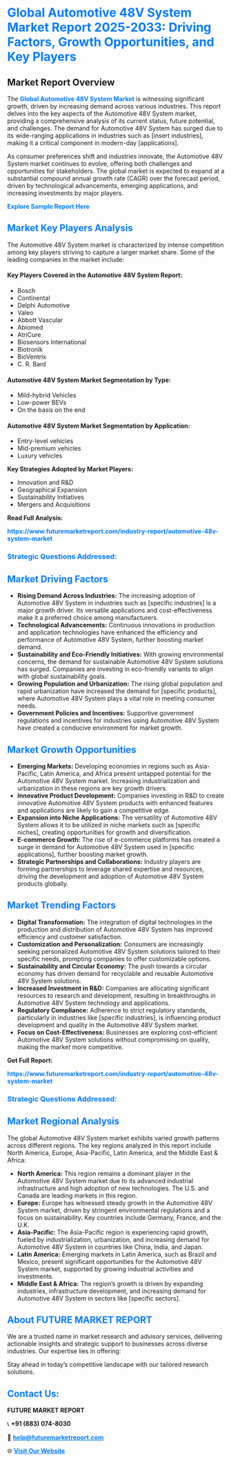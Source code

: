 <h1 style="color: #007BFF;">Global Automotive 48V System Market Report 2025-2033: Driving Factors, Growth Opportunities, and Key Players</h1>

<section id="overview">
<h2>Market Report Overview</h2>
<p>The <a href="https://www.futuremarketreport.com/industry-report/automotive-48v-system-market" style="color: #007BFF; text-decoration: none;"><strong>Global Automotive 48V System Market</strong></a> is witnessing significant growth, driven by increasing demand across various industries. This report delves into the key aspects of the Automotive 48V System market, providing a comprehensive analysis of its current status, future potential, and challenges. The demand for Automotive 48V System has surged due to its wide-ranging applications in industries such as [insert industries], making it a critical component in modern-day [applications].</p>
<p>As consumer preferences shift and industries innovate, the Automotive 48V System market continues to evolve, offering both challenges and opportunities for stakeholders. The global market is expected to expand at a substantial compound annual growth rate (CAGR) over the forecast period, driven by technological advancements, emerging applications, and increasing investments by major players.</p>
</section>

<section id="overview">
<p><a href="https://www.futuremarketreport.com/request-sample/reportId=41213" style="color: #007BFF; text-decoration: none;"><strong>Explore Sample Report Here</strong></a></p>
</section>

<section id="key-players">
<h2 style="color: #007BFF;">Market Key Players Analysis</h2>
<p>The Automotive 48V System market is characterized by intense competition among key players striving to capture a larger market share. Some of the leading companies in the market include:</p>
<h4>Key Players Covered in the Automotive 48V System Report:</h4>
<ul><li>Bosch</li><li>Continental</li><li>Delphi Automotive</li><li>Valeo</li><li>Abbott Vascular</li><li>Abiomed</li><li>AtriCure</li><li>Biosensors International</li><li>Biotronik</li><li>BioVentrix</li><li>C. R. Bard</li></ul>
<h4>Automotive 48V System Market Segmentation by Type:</h4>
<ul><li>Mild-hybrid Vehicles</li><li>Low-power BEVs</li><li>On the basis on the end</li></ul>

<h4>Automotive 48V System Market Segmentation by Application:</h4>
<ul><li>Entry-level vehicles</li><li>Mid-premium vehicles</li><li>Luxury vehicles</li></ul>
<p><strong>Key Strategies Adopted by Market Players:</strong></p>
<ul>
<li>Innovation and R&D</li>
<li>Geographical Expansion</li>
<li>Sustainability Initiatives</li>
<li>Mergers and Acquisitions</li>
</ul>
</section>

<section>
<p><strong>Read Full Analysis: </strong></p><a href="https://www.futuremarketreport.com/industry-report/automotive-48v-system-market" style="color: #007BFF; text-decoration: none;"><strong>https://www.futuremarketreport.com/industry-report/automotive-48v-system-market</strong></a>
<h3 style="color: #007BFF;">Strategic Questions Addressed:</h3>
</section>

<section id="driving-factors">
<h2 style="color: #007BFF;">Market Driving Factors</h2>
<ul>
<li><strong>Rising Demand Across Industries:</strong> The increasing adoption of Automotive 48V System in industries such as [specific industries] is a major growth driver. Its versatile applications and cost-effectiveness make it a preferred choice among manufacturers.</li>
<li><strong>Technological Advancements:</strong> Continuous innovations in production and application technologies have enhanced the efficiency and performance of Automotive 48V System, further boosting market demand.</li>
<li><strong>Sustainability and Eco-Friendly Initiatives:</strong> With growing environmental concerns, the demand for sustainable Automotive 48V System solutions has surged. Companies are investing in eco-friendly variants to align with global sustainability goals.</li>
<li><strong>Growing Population and Urbanization:</strong> The rising global population and rapid urbanization have increased the demand for [specific products], where Automotive 48V System plays a vital role in meeting consumer needs.</li>
<li><strong>Government Policies and Incentives:</strong> Supportive government regulations and incentives for industries using Automotive 48V System have created a conducive environment for market growth.</li>
</ul>
</section>

<section id="growth-opportunities">
<h2 style="color: #007BFF;">Market Growth Opportunities</h2>
<ul>
<li><strong>Emerging Markets:</strong> Developing economies in regions such as Asia-Pacific, Latin America, and Africa present untapped potential for the Automotive 48V System market. Increasing industrialization and urbanization in these regions are key growth drivers.</li>
<li><strong>Innovative Product Development:</strong> Companies investing in R&D to create innovative Automotive 48V System products with enhanced features and applications are likely to gain a competitive edge.</li>
<li><strong>Expansion into Niche Applications:</strong> The versatility of Automotive 48V System allows it to be utilized in niche markets such as [specific niches], creating opportunities for growth and diversification.</li>
<li><strong>E-commerce Growth:</strong> The rise of e-commerce platforms has created a surge in demand for Automotive 48V System used in [specific applications], further boosting market growth.</li>
<li><strong>Strategic Partnerships and Collaborations:</strong> Industry players are forming partnerships to leverage shared expertise and resources, driving the development and adoption of Automotive 48V System products globally.</li>
</ul>
</section>

<section id="trending-factors">
<h2 style="color: #007BFF;">Market Trending Factors</h2>
<ul>
<li><strong>Digital Transformation:</strong> The integration of digital technologies in the production and distribution of Automotive 48V System has improved efficiency and customer satisfaction.</li>
<li><strong>Customization and Personalization:</strong> Consumers are increasingly seeking personalized Automotive 48V System solutions tailored to their specific needs, prompting companies to offer customizable options.</li>
<li><strong>Sustainability and Circular Economy:</strong> The push towards a circular economy has driven demand for recyclable and reusable Automotive 48V System solutions.</li>
<li><strong>Increased Investment in R&D:</strong> Companies are allocating significant resources to research and development, resulting in breakthroughs in Automotive 48V System technology and applications.</li>
<li><strong>Regulatory Compliance:</strong> Adherence to strict regulatory standards, particularly in industries like [specific industries], is influencing product development and quality in the Automotive 48V System market.</li>
<li><strong>Focus on Cost-Effectiveness:</strong> Businesses are exploring cost-efficient Automotive 48V System solutions without compromising on quality, making the market more competitive.</li>
</ul>
</section>

<section>
<p><strong>Get Full Report: </strong></p><a href="https://www.futuremarketreport.com/industry-report/automotive-48v-system-market" style="color: #007BFF; text-decoration: none;"><strong>https://www.futuremarketreport.com/industry-report/automotive-48v-system-market</strong></a>
<h3 style="color: #007BFF;">Strategic Questions Addressed:</h3>
</section>


<section id="regional-analysis">
<h2 style="color: #007BFF;">Market Regional Analysis</h2>
<p>The global Automotive 48V System market exhibits varied growth patterns across different regions. The key regions analyzed in this report include North America, Europe, Asia-Pacific, Latin America, and the Middle East & Africa:</p>
<ul>
<li><strong>North America:</strong> This region remains a dominant player in the Automotive 48V System market due to its advanced industrial infrastructure and high adoption of new technologies. The U.S. and Canada are leading markets in this region.</li>
<li><strong>Europe:</strong> Europe has witnessed steady growth in the Automotive 48V System market, driven by stringent environmental regulations and a focus on sustainability. Key countries include Germany, France, and the U.K.</li>
<li><strong>Asia-Pacific:</strong> The Asia-Pacific region is experiencing rapid growth, fueled by industrialization, urbanization, and increasing demand for Automotive 48V System in countries like China, India, and Japan.</li>
<li><strong>Latin America:</strong> Emerging markets in Latin America, such as Brazil and Mexico, present significant opportunities for the Automotive 48V System market, supported by growing industrial activities and investments.</li>
<li><strong>Middle East & Africa:</strong> The region’s growth is driven by expanding industries, infrastructure development, and increasing demand for Automotive 48V System in sectors like [specific sectors].</li>
</ul>
</section>

<footer>
<h2 style="color: #007BFF;">About FUTURE MARKET REPORT</h2>
<p>We are a trusted name in market research and advisory services, delivering actionable insights and strategic support to businesses across diverse industries. Our expertise lies in offering:</p>

<p>Stay ahead in today’s competitive landscape with our tailored research solutions.</p>

<h2 style="color: #007BFF;">Contact Us:</h2>
<p><strong>FUTURE MARKET REPORT</strong></p>
<p>📞 <strong>+91 (883) 074-8030</strong></p>
<p>📧 <strong><a href="mailto:help@futuremarketreport.com" style="color: #007BFF;">help@futuremarketreport.com</a></strong></p>
<p>🌐 <strong><a href="https://www.futuremarketreport.com/" style="color: #007BFF;">Visit Our Website</a></strong></p>
</footer>